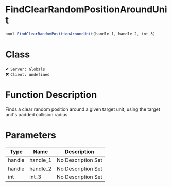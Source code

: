 # FindClearRandomPositionAroundUnit
```js
bool FindClearRandomPositionAroundUnit(handle_1, handle_2, int_3)
```
# Class
✔ `Server: Globals`  
✖ `Client: undefined`  

# Function Description
Finds a clear random position around a given target unit, using the target unit's padded collision radius.
# Parameters
Type|Name|Description
--|--|--
handle|handle_1|No Description Set
handle|handle_2|No Description Set
int|int_3|No Description Set
